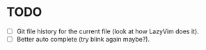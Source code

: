 # TODO

- [ ] Git file history for the current file (look at how LazyVim does it).
- [ ] Better auto complete (try blink again maybe?).
